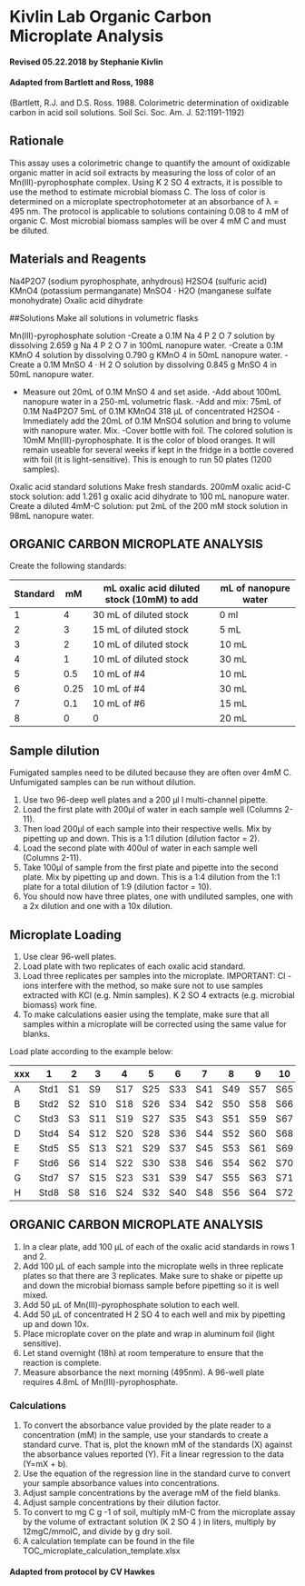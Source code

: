 # Kivlin Lab Organic Carbon Microplate Analysis
#### Revised 05.22.2018 by Stephanie Kivlin
#### Adapted from Bartlett and Ross, 1988

(Bartlett, R.J. and D.S. Ross. 1988. Colorimetric determination of oxidizable carbon in acid soil solutions. Soil Sci. Soc. Am. J. 52:1191-1192)

## Rationale
This assay uses a colorimetric change to quantify the amount of oxidizable organic matter in acid soil
extracts by measuring the loss of color of an Mn(III)-pyrophosphate complex. Using K 2 SO 4 extracts, it is
possible to use the method to estimate microbial biomass C. The loss of color is determined on a
microplate spectrophotometer at an absorbance of λ = 495 nm. The protocol is applicable to solutions
containing 0.08 to 4 mM of organic C. Most microbial biomass samples will be over 4 mM C and must be
diluted.

## Materials and Reagents

Na4P2O7 (sodium pyrophosphate, anhydrous)
H2SO4 (sulfuric acid)
KMnO4 (potassium permanganate)
MnSO4 · H2O (manganese sulfate monohydrate)
Oxalic acid dihydrate

##Solutions
Make all solutions in volumetric flasks

Mn(III)-pyrophosphate solution
-Create a 0.1M Na 4 P 2 O 7 solution by dissolving 2.659 g Na 4 P 2 O 7 in 100mL nanopure water.
-Create a 0.1M KMnO 4 solution by dissolving 0.790 g KMnO 4 in 50mL nanopure water.
-Create a 0.1M MnSO 4 · H 2 O solution by dissolving 0.845 g MnSO 4 in 50mL nanopure water.
- Measure out 20mL of 0.1M MnSO 4 and set aside.
-Add about 100mL nanopure water in a 250-mL volumetric flask.
-Add and mix:
75mL of 0.1M Na4P2O7
5mL of 0.1M KMnO4
318 µL of concentrated H2SO4
-Immediately add the 20mL of 0.1M MnSO4 solution and bring to volume with nanopure water. Mix.
-Cover bottle with foil.
The colored solution is 10mM Mn(III)-pyrophosphate. It is the color of blood oranges. It will remain
useable for several weeks if kept in the fridge in a bottle covered with foil (it is light-sensitive). This is
enough to run 50 plates (1200 samples).

Oxalic acid standard solutions
Make fresh standards.
200mM oxalic acid-C stock solution: add 1.261 g oxalic acid dihydrate to 100 mL nanopure water.
Create a diluted 4mM-C solution: put 2mL of the 200 mM stock solution in 98mL nanopure water.

## ORGANIC CARBON MICROPLATE ANALYSIS

Create the following standards:

Standard | mM | mL oxalic acid diluted stock (10mM) to add | mL of nanopure water
-------- | -- | ------------------------------------------ | --------------------
1 | 4 | 30 mL of diluted stock | 0 ml
2 | 3 | 15 mL of diluted stock | 5 mL
3 | 2 | 10 mL of diluted stock | 10 mL
4 | 1 | 10 mL of diluted stock | 30 mL
5 | 0.5 | 10 mL of #4 | 10 mL
6 | 0.25 | 10 mL of #4 | 30 mL
7 | 0.1 | 10 mL of #6 | 15 mL
8 | 0 | 0 | 20 mL

## Sample dilution
Fumigated samples need to be diluted because they are often over 4mM C. Unfumigated samples
can be run without dilution.
1. Use two 96-deep well plates and a 200 µl l multi-channel pipette.
2. Load the first plate with 200µl of water in each sample well (Columns 2-11).
3. Then load 200µl of each sample into their respective wells. Mix by pipetting up and down. This is
a 1:1 dilution (dilution factor = 2).
4. Load the second plate with 400ul of water in each sample well (Columns 2-11).
5. Take 100µl of sample from the first plate and pipette into the second plate. Mix by pipetting up
and down. This is a 1:4 dilution from the 1:1 plate for a total dilution of 1:9 (dilution factor = 10).
6. You should now have three plates, one with undiluted samples, one with a 2x dilution and one
with a 10x dilution.

## Microplate Loading
1. Use clear 96-well plates.
2. Load plate with two replicates of each oxalic acid standard.
3. Load three replicates per samples into the microplate. IMPORTANT: Cl - ions interfere with the
method, so make sure not to use samples extracted with KCl (e.g. Nmin samples). K 2 SO 4 extracts
(e.g. microbial biomass) work fine.
4. To make calculations easier using the template, make sure that all samples within a microplate
will be corrected using the same value for blanks.

Load plate according to the example below:

xxx | 1 | 2 | 3 | 4 | 5 | 6 | 7 | 8 | 9 | 10 | 11 | 12 |
--- | - | - | - | - | - | - | - | - | - | -- | -- | -- |
A | Std1 | S1 | S9 | S17 | S25 | S33 | S41 | S49 | S57 | S65 | S73 | Std1 |
B | Std2 | S2 | S10 | S18 | S26 | S34 | S42 | S50 | S58 | S66 | S74 | Std2 |
C | Std3 | S3 | S11 | S19 | S27 | S35 | S43 | S51 | S59 | S67 | S75 | Std3 |
D | Std4 | S4 | S12 | S20 | S28 | S36 | S44 | S52 | S60 | S68 | S76 | Std4 |
E | Std5 | S5 | S13 | S21 | S29 | S37 | S45 | S53 | S61 | S69 | S77 | Std5 |
F | Std6 | S6 | S14 | S22 | S30 | S38 | S46 | S54 | S62 | S70 | S78 | Std6 |
G | Std7 | S7 | S15 | S23 | S31 | S39 | S47 | S55 | S63 | S71 | S79 | Std7 |
H | Std8 | S8 | S16 | S24 | S32 | S40 | S48 | S56 | S64 | S72 | S80 | Std8 |

## ORGANIC CARBON MICROPLATE ANALYSIS

1. In a clear plate, add 100 µL of each of the oxalic acid standards in rows 1 and 2.
2. Add 100 µL of each sample into the microplate wells in three replicate plates so that there are 3
replicates. Make sure to shake or pipette up and down the microbial biomass sample before
pipetting so it is well mixed.
3. Add 50 µL of Mn(III)-pyrophosphate solution to each well.
4. Add 50 µL of concentrated H 2 SO 4 to each well and mix by pipetting up and down 10x.
5. Place microplate cover on the plate and wrap in aluminum foil (light sensitive).
6. Let stand overnight (18h) at room temperature to ensure that the reaction is complete.
7. Measure absorbance the next morning (495nm).
A 96-well plate requires 4.8mL of Mn(III)-pyrophosphate.

### Calculations
1. To convert the absorbance value provided by the plate reader to a concentration (mM) in the
sample, use your standards to create a standard curve. That is, plot the known mM of the
standards (X) against the absorbance values reported (Y). Fit a linear regression to the data
(Y=mX + b).
2. Use the equation of the regression line in the standard curve to convert your sample absorbance
values into concentrations.
3. Adjust sample concentrations by the average mM of the field blanks.
4. Adjust sample concentrations by their dilution factor.
5. To convert to mg C g -1 of soil, multiply mM-C from the microplate assay by the volume of
extractant solution (K 2 SO 4 ) in liters, multiply by 12mgC/mmolC, and divide by g dry soil.
6. A calculation template can be found in the file TOC_microplate_calculation_template.xlsx

#### Adapted from protocol by CV Hawkes
